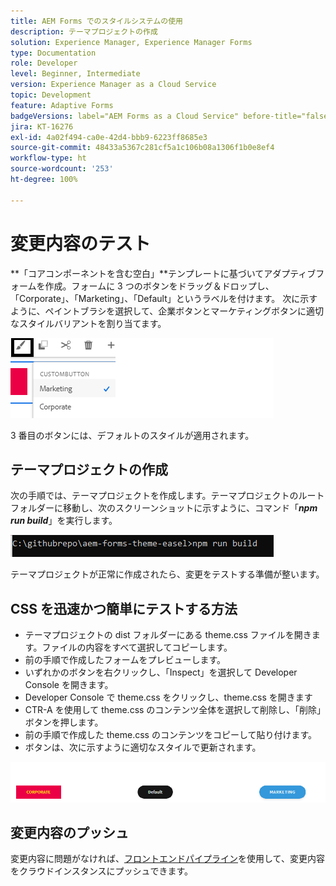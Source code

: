 ```yaml
---
title: AEM Forms でのスタイルシステムの使用
description: テーマプロジェクトの作成
solution: Experience Manager, Experience Manager Forms
type: Documentation
role: Developer
level: Beginner, Intermediate
version: Experience Manager as a Cloud Service
topic: Development
feature: Adaptive Forms
badgeVersions: label="AEM Forms as a Cloud Service" before-title="false"
jira: KT-16276
exl-id: 4a02f494-ca0e-42d4-bbb9-6223ff8685e3
source-git-commit: 48433a5367c281cf5a1c106b08a1306f1b0e8ef4
workflow-type: ht
source-wordcount: '253'
ht-degree: 100%

---
```


# 変更内容のテスト

**「コアコンポーネントを含む空白」**テンプレートに基づいてアダプティブフォームを作成。フォームに 3 つのボタンをドラッグ＆ドロップし、「Corporate」、「Marketing」、「Default」というラベルを付けます。
次に示すように、ペイントブラシを選択して、企業ボタンとマーケティングボタンに適切なスタイルバリアントを割り当てます。

![styles](assets/marketing-variation.png)

3 番目のボタンには、デフォルトのスタイルが適用されます。

## テーマプロジェクトの作成

次の手順では、テーマプロジェクトを作成します。テーマプロジェクトのルートフォルダーに移動し、次のスクリーンショットに示すように、コマンド「_**npm run build**_」を実行します。

![build-theme](assets/build-theme.png)

テーマプロジェクトが正常に作成されたら、変更をテストする準備が整います。

## CSS を迅速かつ簡単にテストする方法

* テーマプロジェクトの dist フォルダーにある theme.css ファイルを開きます。ファイルの内容をすべて選択してコピーします。
* 前の手順で作成したフォームをプレビューします。
* いずれかのボタンを右クリックし、「Inspect」を選択して Developer Console を開きます。
* Developer Console で theme.css をクリックし、theme.css を開きます
* CTR-A を使用して theme.css のコンテンツ全体を選択して削除し、「削除」ボタンを押します。
* 前の手順で作成した theme.css のコンテンツをコピーして貼り付けます。
* ボタンは、次に示すように適切なスタイルで更新されます。

![final-buttons](assets/final-state-buttons.png)

## 変更内容のプッシュ

変更内容に問題がなければ、[フロントエンドパイプライン](https://experienceleague.adobe.com/ja/docs/experience-manager-learn/getting-started-wknd-tutorial-develop/enable-frontend-pipeline-devops/create-frontend-pipeline)を使用して、変更内容をクラウドインスタンスにプッシュできます。
